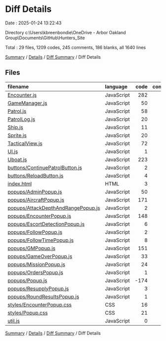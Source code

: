 # Diff Details

Date : 2025-01-24 13:22:43

Directory c:\\Users\\kbreenbondie\\OneDrive - Arbor Oakland Group\\Documents\\GitHub\\Hunters_Site

Total : 29 files,  1209 codes, 245 comments, 186 blanks, all 1640 lines

[Summary](results.md) / [Details](details.md) / [Diff Summary](diff.md) / Diff Details

## Files
| filename | language | code | comment | blank | total |
| :--- | :--- | ---: | ---: | ---: | ---: |
| [Encounter.js](/Encounter.js) | JavaScript | 282 | 73 | 35 | 390 |
| [GameManager.js](/GameManager.js) | JavaScript | 50 | 26 | 9 | 85 |
| [Patrol.js](/Patrol.js) | JavaScript | 58 | 2 | 2 | 62 |
| [PatrolLog.js](/PatrolLog.js) | JavaScript | 20 | 1 | 2 | 23 |
| [Ship.js](/Ship.js) | JavaScript | 11 | 0 | 3 | 14 |
| [Sprite.js](/Sprite.js) | JavaScript | 20 | 9 | 2 | 31 |
| [TacticalView.js](/TacticalView.js) | JavaScript | 72 | 7 | 1 | 80 |
| [UI.js](/UI.js) | JavaScript | 1 | 0 | 0 | 1 |
| [Uboat.js](/Uboat.js) | JavaScript | 223 | 32 | 27 | 282 |
| [buttons/ContinuePatrolButton.js](/buttons/ContinuePatrolButton.js) | JavaScript | 2 | 0 | 0 | 2 |
| [buttons/ReloadButton.js](/buttons/ReloadButton.js) | JavaScript | 4 | 0 | -2 | 2 |
| [index.html](/index.html) | HTML | 3 | 0 | 0 | 3 |
| [popups/AdminPopup.js](/popups/AdminPopup.js) | JavaScript | 50 | 3 | 12 | 65 |
| [popups/AircraftPopup.js](/popups/AircraftPopup.js) | JavaScript | 171 | 21 | 35 | 227 |
| [popups/AttackDepthAndRangePopup.js](/popups/AttackDepthAndRangePopup.js) | JavaScript | 2 | 1 | 0 | 3 |
| [popups/EncounterPopup.js](/popups/EncounterPopup.js) | JavaScript | 148 | 40 | 28 | 216 |
| [popups/EscortDetectionPopup.js](/popups/EscortDetectionPopup.js) | JavaScript | 6 | 0 | 2 | 8 |
| [popups/FollowPopup.js](/popups/FollowPopup.js) | JavaScript | 2 | 1 | 2 | 5 |
| [popups/FollowTimePopup.js](/popups/FollowTimePopup.js) | JavaScript | 8 | 0 | 1 | 9 |
| [popups/GMPopup.js](/popups/GMPopup.js) | JavaScript | 151 | 18 | 31 | 200 |
| [popups/GameOverPopup.js](/popups/GameOverPopup.js) | JavaScript | 33 | 2 | 9 | 44 |
| [popups/MissionPopup.js](/popups/MissionPopup.js) | JavaScript | 24 | 6 | 5 | 35 |
| [popups/OrdersPopup.js](/popups/OrdersPopup.js) | JavaScript | 1 | 1 | 1 | 3 |
| [popups/Popup.js](/popups/Popup.js) | JavaScript | -174 | -12 | -23 | -209 |
| [popups/ResupplyPopup.js](/popups/ResupplyPopup.js) | JavaScript | 3 | 7 | 1 | 11 |
| [popups/RoundResultsPopup.js](/popups/RoundResultsPopup.js) | JavaScript | 1 | 0 | 0 | 1 |
| [styles/EncounterPopup.css](/styles/EncounterPopup.css) | CSS | 16 | 0 | 1 | 17 |
| [styles/Popup.css](/styles/Popup.css) | CSS | 21 | 0 | 2 | 23 |
| [util.js](/util.js) | JavaScript | 0 | 7 | 0 | 7 |

[Summary](results.md) / [Details](details.md) / [Diff Summary](diff.md) / Diff Details
